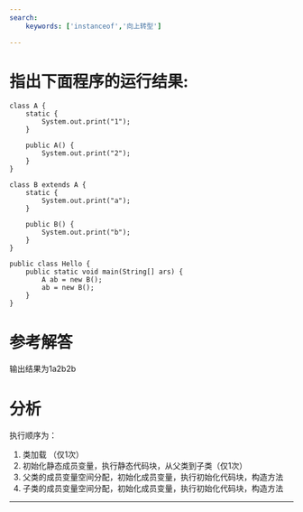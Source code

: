 ```yaml
---
search:
    keywords: ['instanceof','向上转型']

---
```



# 指出下面程序的运行结果:

```
class A {
    static {
        System.out.print("1");
    }

    public A() {
        System.out.print("2");
    }
}

class B extends A {
    static {
        System.out.print("a");
    }

    public B() {
        System.out.print("b");
    }
}

public class Hello {
    public static void main(String[] ars) {
        A ab = new B(); 
        ab = new B();
    }
}
```

# 参考解答

输出结果为1a2b2b

# 分析
执行顺序为：
1. 类加载 （仅1次）
2. 初始化静态成员变量，执行静态代码块，从父类到子类（仅1次）
3. 父类的成员变量空间分配，初始化成员变量，执行初始化代码块，构造方法
4. 子类的成员变量空间分配，初始化成员变量，执行初始化代码块，构造方法


---

